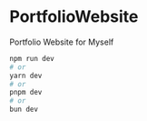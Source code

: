 # PortfolioWebsite
Portfolio Website for Myself
```bash
npm run dev
# or
yarn dev
# or
pnpm dev
# or
bun dev
```